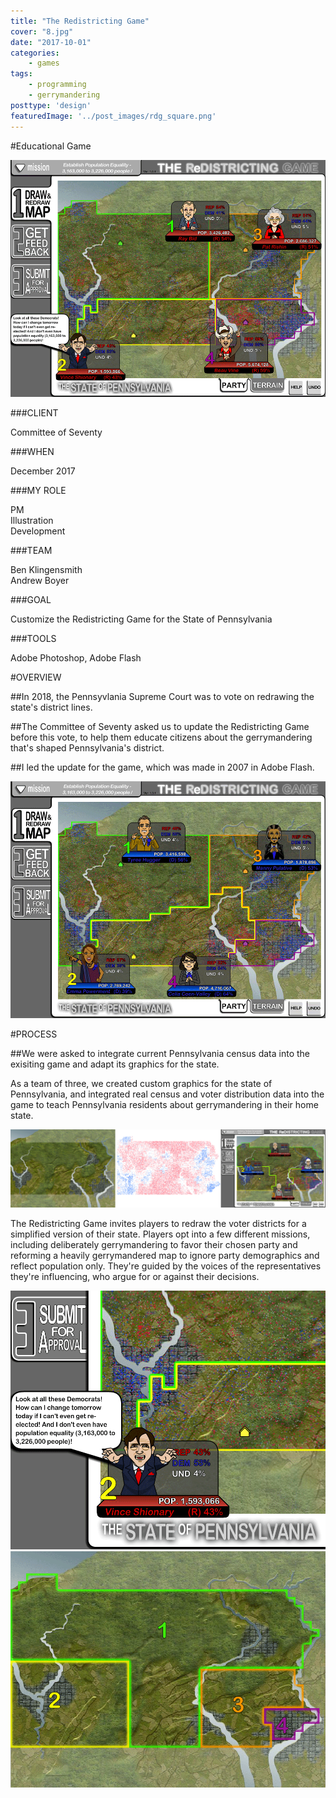```yaml
---
title: "The Redistricting Game"
cover: "8.jpg"
date: "2017-10-01"
categories:
    - games
tags:
    - programming
    - gerrymandering
posttype: 'design'
featuredImage: '../post_images/rdg_square.png'
---
```


#Educational Game

<cover-img>

<img src="../post_images/rdg/rdg1.png">

</cover-img>

<design-meta>

###CLIENT

Committee of Seventy

###WHEN

December 2017

###MY ROLE

PM\
Illustration\
Development

###TEAM

Ben Klingensmith\
Andrew Boyer

###GOAL

Customize the Redistricting Game for the State of Pennsylvania

###TOOLS

Adobe Photoshop, Adobe Flash

</design-meta>

<grid-container>

#OVERVIEW

##In 2018, the Pennsyvlania Supreme Court was to vote on redrawing the state's district lines.

##The Committee of Seventy asked us to update the Redistricting Game before this vote, to help them educate citizens about the gerrymandering that's shaped Pennsylvania's district.

##I led the update for the game, which was made in 2007 in Adobe Flash.

<img src="../post_images/rdg/rdg2.png">

#PROCESS

##We were asked to integrate current Pennsylvania census data into the exisiting game and adapt its graphics for the state.

As a team of three, we created custom graphics for the state of Pennsylvania, and integrated real census and voter distribution data into the game to teach Pennsylvania residents about gerrymandering in their home state.

<img src="../post_images/rdg/rdg_process1.png">

The Redistricting Game invites players to redraw the voter districts for a simplified version of their state. Players opt into a few different missions, including deliberately gerrymandering to favor their chosen party and reforming a heavily gerrymandered map to ignore party demographics and reflect population only. They're guided by the voices of the representatives they're influencing, who argue for or against their decisions.

<img src="../post_images/rdg/rdg_detail2.png">
<img src="../post_images/rdg/rdg_detail1.png">

</grid-container>



